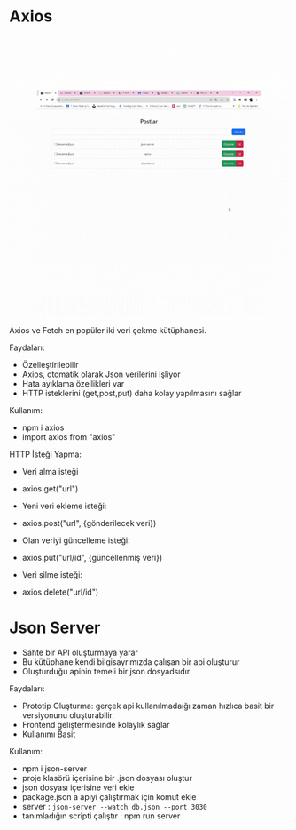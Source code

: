 # Axios

![Önizleme](ekranGifi.gif)

Axios ve Fetch en popüler iki veri çekme kütüphanesi.

Faydaları:

- Özelleştirilebilir
- Axios, otomatik olarak Json verilerini işliyor
- Hata ayıklama özellikleri var
- HTTP isteklerini (get,post,put) daha kolay yapılmasını sağlar

Kullanım:

- npm i axios
- import axios from "axios"

HTTP İsteği Yapma:

- Veri alma isteği
- axios.get("url")

- Yeni veri ekleme isteği:
- axios.post("url", {gönderilecek veri})

- Olan veriyi güncelleme isteği:
- axios.put("url/id", {güncellenmiş veri})

- Veri silme isteği:
- axios.delete("url/id")

# Json Server

- Sahte bir API oluşturmaya yarar
- Bu kütüphane kendi bilgisayrımızda çalışan bir api oluşturur
- Oluşturduğu apinin temeli bir json dosyadsıdır

Faydaları:

- Prototip Oluşturma: gerçek api kullanılmadaığı zaman hızlıca basit bir versiyonunu oluşturabilir.
- Frontend geliştermesinde kolaylık sağlar
- Kullanımı Basit

Kullanım:

- npm i json-server
- proje klasörü içerisine bir .json dosyası oluştur
- json dosyası içerisine veri ekle
- package.json a apiyi çalıştırmak için komut ekle
- server : `json-server --watch db.json --port 3030`
- tanımladığın scripti çalıştır : npm run server
